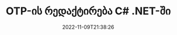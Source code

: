 ---
############################# Static ############################
layout: "auto-gen-editor"
date: 2022-11-09T21:38:26
draft: false
otherformats: 

############################# Head ############################
head_title: "OTP რედაქტორი — რედაქტირება OTP C# .NET-ში"
head_description: "როგორ დაარედაქტიროთ OTP C# .NET კოდის რამდენიმე ხაზის გამოყენებით? გამოიყენეთ GroupDocs დოკუმენტების დამუშავების API-ები 30+ ფაილის ფორმატის რედაქტირებისთვის, განახლებისთვის და შესანახად."

############################# Header ############################
title: "OTP-ის რედაქტირება C# .NET-ში"
description: "ეფექტური და ძლიერი OTP რედაქტირება სერვერის GroupDocs.Editor-ის გამოყენებით C# .NET API-ებისთვის, ნებისმიერი პროგრამული უზრუნველყოფის გამოყენების გარეშე, როგორიცაა Microsoft ან Open Office."
bg_image: "https://cms.admin.containerize.com/templates/aspose/App_Themes/V3/images/bg/header1.png"
bg_overlay: false
button:
    enable: true
    icon: "fas fa-arrow-down"
    label: "ჩამოტვირთეთ უფასო საცდელი"
    link: "https://downloads.groupdocs.com/editor/net"

############################# SubMenu ############################
submenu:
    enable: true

    left:
        img_alt: "GroupDocs.Editor for .NET"
        image: "https://cms.admin.containerize.com/templates/groupdocs/images/product-logos/90x90-noborder/groupdocs-editor-net.png"
        product: "GroupDocs.Editor"
        platform: ".NET"

    middle:
        button:

            # button loop
            - link: "https://apireference.groupdocs.com/editor/net"
              text: "API მითითება"

            # button loop
            - link: "https://github.com/groupdocs-editor"
              text: "კოდის მაგალითები"

            # button loop
            - link: "https://products.groupdocs.app/editor/family"
              text: "ცოცხალი დემო"

            # button loop
            - link: "https://purchase.groupdocs.com/pricing/editor/net"
              text: "ფასი"

    right:
        link_download: "https://downloads.groupdocs.com/editor"
        link_learn: "https://docs.groupdocs.com/editor/net"
        link_buy: "https://purchase.groupdocs.com"

############################# About ############################
about:
    enable: true
    title: "GroupDocs.Editor for .NET API-ს შესახებ"
    content: |
        [GroupDocs.Editor for .NET](/ka/editor/net/) API არის სწორი არჩევანი Microsoft Word-ის, Excel-ის, PowerPoint-ის, Open Office დოკუმენტებისა და პრეზენტაციების რედაქტირებისთვის. GroupDocs.Editor არის დამოუკიდებელი API, რომელიც შესაფერისია სერვერის მხარისა და უკანა სისტემებისთვის, სადაც საჭიროა მაღალი შესრულება. ეს არ არის დამოკიდებული რაიმე პროგრამულ უზრუნველყოფაზე, როგორიცაა Microsoft ან Open Office.

############################# Steps ############################
steps:
    enable: true
    title_left: "ნაბიჯები OTP-ის რედაქტირებისთვის C#-ში"
    content_left: |
        [GroupDocs.Editor for .NET](/ka/editor/net/) უზრუნველყოფს დეველოპერებს მარტივ და მარტივ გზას, დაარედაქტირონ OTP ფაილები კოდის რამდენიმე ხაზის გამოყენებით.
        * შექმენით `Editor` კლასის ეგზემპლარი ფაილის სავალდებულო ბილიკით ან ბაიტის ნაკადით და სურვილისამებრ `PresentationLoadOptions` კლასით და ჩატვირთეთ OTP ფაილი
        * შექმენით და დააყენეთ `PresentationEditOptions` კლასის ინსტანცია OTP ფაილის ფორმატისთვის
        * გამოიძახეთ `Editor.Edit()` მეთოდი და მიიღეთ OTP დოკუმენტი HTML ფორმატში, რომელიც ადვილად რედაქტირებადია ნებისმიერი WYSIWYG-რედაქტორით.
        * გამოიძახეთ `Editor.Save()` მეთოდი და შეინახეთ რედაქტირებული OTP ფაილი `PresentationSaveOptions` კლასის გამოყენებით

        
    title_right: "სისტემის მოთხოვნები"
    content_right: |
        დოკუმენტის ძირითადი რედაქტირება GroupDocs.Editor for .NET API-ებით შეიძლება განხორციელდეს რამდენიმე მარტივი ნაბიჯის განხორციელებით. ჩვენი API მხარდაჭერილია ყველა ძირითად პლატფორმაზე და ოპერაციულ სისტემაზე. ქვემოთ მოცემული კოდის შესრულებამდე, დარწმუნდით, რომ თქვენს სისტემაში დაინსტალირებული გაქვთ შემდეგი წინაპირობები.

        * ოპერაციული სისტემები: Microsoft Windows, Linux, MacOS
        * განვითარების გარემო: Microsoft Visual Studio, Xamarin, MonoDevelop
        * ჩარჩოები: .NET Framework, .NET Standard, .NET Core, Mono
        * მიიღეთ GroupDocs.Editor for .NET-ის უახლესი ვერსია ჩამოტვირთული [NuGet]-დან (https://www.nuget.org/packages/groupdocs.editor)
        
    code: |        
        ```csharp
        // Load the OTP file into Editor with the optional PresentationLoadOptions
        Editor editor = new Editor("source.otp", delegate { return new PresentationLoadOptions(); });

        // Create and adjust the edit options
        PresentationEditOptions editOptions = new PresentationEditOptions();
        editOptions.SlideNumber = 1;//select a slide to edit

        // Open input OTP document for edit — obtain an intermediate document, that can be edited
        EditableDocument beforeEdit = editor.Edit(editOptions);

        // Grab OTP document content and associated resources from editable document
        string content = beforeEdit.GetEmbeddedHtml();

        // Send the content to WYSIWYG-editor, edit it there, and send edited content back to the server-side
        // This step simulates a such operation
        string updatedContent = content.Replace("Title", "Edited Title");

        // Grab edited content and resources from WYSIWYG-editor and create a new EditableDocument instance from it
        EditableDocument afterEdit = EditableDocument.FromMarkup(updatedContent, null);

        // Create a save options and select a desired output format
        PresentationSaveOptions saveOptions = new PresentationSaveOptions(Formats.PresentationFormats.Otp);

        // Save edited OTP document to the file
        editor.Save(afterEdit, "edited.otp", saveOptions);
        ```
        
############################# Demos ############################
demos:
    enable: true
    title: "OTP რედაქტორი ცოცხალი დემო"
    content: |
        შეცვალეთ OTP ახლავე, ეწვიეთ [GroupDocs.Editor Live Demos](https://products.groupdocs.app/editor/family) ვებსაიტს.
        ცოცხალი დემოს აქვს შემდეგი უპირატესობები
        
############################# More Formats ############################
more_formats:
    enable: true
    title: "სხვა მხარდაჭერილი რედაქტორები"
    content: |
        თქვენ ასევე შეგიძლიათ შეცვალოთ ფაილის სხვა ფორმატები. გთხოვთ იხილოთ სრული სია ქვემოთ.


############################# Back to top ###############################
back_to_top:
    enable: true
---